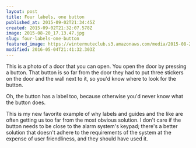 ```yaml
---
layout: post
title: Four labels, one button
published_at: 2015-09-02T21:34:45Z
created: 2015-09-02T21:32:07.578Z
image: 2015-08-20_17.13.47.jpg
slug: four-labels-one-button
featured_image: https://wintermuteclub.s3.amazonaws.com/media/2015-08-20_17.13.47.jpg
modified: 2016-05-04T21:41:32.303Z
---
```

This is a photo of a door that you can open. You open the door by pressing a button. That button is so far from the door they had to put three stickers on the door and the wall next to it, so you'd know where to look for the button.

Oh, the button has a label too, because otherwise you'd never know what the button does.

This is my new favorite example of why labels and guides and the like are often getting us too far from the most obvious solution. I don't care if the button needs to be close to the alarm system's keypad; there's a better solution that doesn't adhere to the requirements of the system at the expense of user friendliness, and they should have used it.
